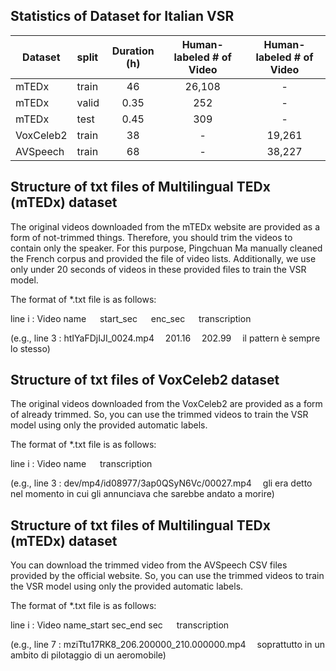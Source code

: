## Statistics of Dataset for Italian VSR

| Dataset        | split  | Duration (h)  |  Human-labeled # of Video      |   Human-labeled # of Video      |
|--------------|:----------|:------------------:|:-----------------:|:-----------------:|
| mTEDx |       train        |        46           |    26,108    | -    |
| mTEDx |       valid        |         0.35         |    252    |   -    | 
| mTEDx |       test        |          0.45       |    309    |  -    | 
| VoxCeleb2 |       train        |        38           |    -    |   19,261    | 
| AVSpeech |       train        |        68           |    -    |  38,227    | 


## Structure of txt files of Multilingual TEDx (mTEDx) dataset
The original videos downloaded from the mTEDx website are provided as a form of not-trimmed things. Therefore, you should trim the videos to contain only the speaker. For this purpose, Pingchuan Ma manually cleaned the French corpus and provided the file of video lists. Additionally, we use only under 20 seconds of videos in these provided files to train the VSR model.

The format of *.txt file is as follows:

line i : Video name &emsp; start_sec &emsp;  enc_sec &emsp;  transcription

(e.g., line 3 : htIYaFDjIJI_0024.mp4&emsp;	201.16&emsp;	202.99&emsp;	il pattern è sempre lo stesso)


## Structure of txt files of VoxCeleb2 dataset
The original videos downloaded from the VoxCeleb2 are provided as a form of already trimmed. So, you can use the trimmed videos to train the VSR model using only the provided automatic labels. 

The format of *.txt file is as follows:

line i : Video name &emsp; transcription

(e.g., line 3 : dev/mp4/id08977/3ap0QSyN6Vc/00027.mp4&emsp;	gli era detto nel momento in cui gli annunciava che sarebbe andato a morire)


## Structure of txt files of Multilingual TEDx (mTEDx) dataset
You can download the trimmed video from the AVSpeech CSV files provided by the official website. So, you can use the trimmed videos to train the VSR model using only the provided automatic labels. 

The format of *.txt file is as follows:

line i : Video name_start sec_end sec &emsp;  transcription

(e.g., line 7 : mziTtu17RK8_206.200000_210.000000.mp4&emsp;	soprattutto in un ambito di pilotaggio di un aeromobile)
